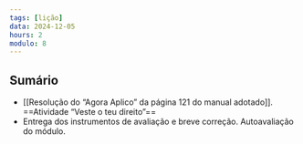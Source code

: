 ```yaml
---
tags: [lição]
data: 2024-12-05
hours: 2
modulo: 8
---
```


## Sumário
- [[Resolução do “Agora Aplico” da página 121 do manual adotado]]. ==Atividade “Veste o teu direito”==
- Entrega dos instrumentos de avaliação e breve correção. Autoavaliação do módulo.